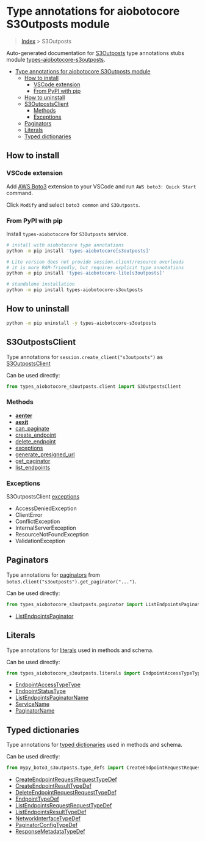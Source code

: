 <a id="type-annotations-for-aiobotocore-s3outposts-module"></a>

# Type annotations for aiobotocore S3Outposts module

> [Index](..) > S3Outposts

Auto-generated documentation for
[S3Outposts](https://boto3.amazonaws.com/v1/documentation/api/latest/reference/services/s3outposts.html#S3Outposts)
type annotations stubs module
[types-aiobotocore-s3outposts](https://pypi.org/project/types-aiobotocore-s3outposts/).

- [Type annotations for aiobotocore S3Outposts module](#type-annotations-for-aiobotocore-s3outposts-module)
  - [How to install](#how-to-install)
    - [VSCode extension](#vscode-extension)
    - [From PyPI with pip](#from-pypi-with-pip)
  - [How to uninstall](#how-to-uninstall)
  - [S3OutpostsClient](#s3outpostsclient)
    - [Methods](#methods)
    - [Exceptions](#exceptions)
  - [Paginators](#paginators)
  - [Literals](#literals)
  - [Typed dictionaries](#typed-dictionaries)

<a id="how-to-install"></a>

## How to install

<a id="vscode-extension"></a>

### VSCode extension

Add
[AWS Boto3](https://marketplace.visualstudio.com/items?itemName=Boto3typed.boto3-ide)
extension to your VSCode and run `AWS boto3: Quick Start` command.

Click `Modify` and select `boto3 common` and `S3Outposts`.

<a id="from-pypi-with-pip"></a>

### From PyPI with pip

Install `types-aiobotocore` for `S3Outposts` service.

```bash
# install with aiobotocore type annotations
python -m pip install 'types-aiobotocore[s3outposts]'

# Lite version does not provide session.client/resource overloads
# it is more RAM-friendly, but requires explicit type annotations
python -m pip install 'types-aiobotocore-lite[s3outposts]'

# standalone installation
python -m pip install types-aiobotocore-s3outposts
```

<a id="how-to-uninstall"></a>

## How to uninstall

```bash
python -m pip uninstall -y types-aiobotocore-s3outposts
```

<a id="s3outpostsclient"></a>

## S3OutpostsClient

Type annotations for `session.create_client("s3outposts")` as
[S3OutpostsClient](./client.md)

Can be used directly:

```python
from types_aiobotocore_s3outposts.client import S3OutpostsClient
```

<a id="methods"></a>

### Methods

- [__aenter__](./client.md#__aenter__)
- [__aexit__](./client.md#__aexit__)
- [can_paginate](./client.md#can_paginate)
- [create_endpoint](./client.md#create_endpoint)
- [delete_endpoint](./client.md#delete_endpoint)
- [exceptions](./client.md#exceptions)
- [generate_presigned_url](./client.md#generate_presigned_url)
- [get_paginator](./client.md#get_paginator)
- [list_endpoints](./client.md#list_endpoints)

<a id="exceptions"></a>

### Exceptions

S3OutpostsClient [exceptions](./client.md#exceptions)

- AccessDeniedException
- ClientError
- ConflictException
- InternalServerException
- ResourceNotFoundException
- ValidationException

<a id="paginators"></a>

## Paginators

Type annotations for [paginators](./paginators.md) from
`boto3.client("s3outposts").get_paginator("...")`.

Can be used directly:

```python
from types_aiobotocore_s3outposts.paginator import ListEndpointsPaginator, ...
```

- [ListEndpointsPaginator](./paginators.md#listendpointspaginator)

<a id="literals"></a>

## Literals

Type annotations for [literals](./literals.md) used in methods and schema.

Can be used directly:

```python
from types_aiobotocore_s3outposts.literals import EndpointAccessTypeType, ...
```

- [EndpointAccessTypeType](./literals.md#endpointaccesstypetype)
- [EndpointStatusType](./literals.md#endpointstatustype)
- [ListEndpointsPaginatorName](./literals.md#listendpointspaginatorname)
- [ServiceName](./literals.md#servicename)
- [PaginatorName](./literals.md#paginatorname)

<a id="typed-dictionaries"></a>

## Typed dictionaries

Type annotations for [typed dictionaries](./type_defs.md) used in methods and
schema.

Can be used directly:

```python
from mypy_boto3_s3outposts.type_defs import CreateEndpointRequestRequestTypeDef, ...
```

- [CreateEndpointRequestRequestTypeDef](./type_defs.md#createendpointrequestrequesttypedef)
- [CreateEndpointResultTypeDef](./type_defs.md#createendpointresulttypedef)
- [DeleteEndpointRequestRequestTypeDef](./type_defs.md#deleteendpointrequestrequesttypedef)
- [EndpointTypeDef](./type_defs.md#endpointtypedef)
- [ListEndpointsRequestRequestTypeDef](./type_defs.md#listendpointsrequestrequesttypedef)
- [ListEndpointsResultTypeDef](./type_defs.md#listendpointsresulttypedef)
- [NetworkInterfaceTypeDef](./type_defs.md#networkinterfacetypedef)
- [PaginatorConfigTypeDef](./type_defs.md#paginatorconfigtypedef)
- [ResponseMetadataTypeDef](./type_defs.md#responsemetadatatypedef)
